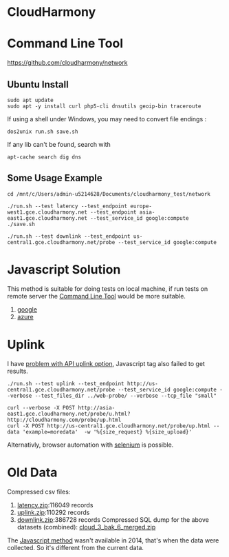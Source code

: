 # CloudHarmony
# Command Line Tool
https://github.com/cloudharmony/network

## Ubuntu Install

    sudo apt update
    sudo apt -y install curl php5-cli dnsutils geoip-bin traceroute

If using a shell under Windows, you may need to convert file endings :

    dos2unix run.sh save.sh

If any lib can't be found, search with

    apt-cache search dig dns

## Some Usage Example

    cd /mnt/c/Users/admin-u5214628/Documents/cloudharmony_test/network

    ./run.sh --test latency --test_endpoint europe-west1.gce.cloudharmony.net --test_endpoint asia-east1.gce.cloudharmony.net --test_service_id google:compute
    ./save.sh

    ./run.sh --test downlink --test_endpoint us-central1.gce.cloudharmony.net/probe --test_service_id google:compute 

# Javascript Solution
This method is suitable for doing tests on local machine, if run tests on remote server the [Command Line Tool](#command-line-tool) would be more suitable.
1. [google](google/)
2. [azure](azure/)

# Uplink
I have [problem with API uplink option](https://github.com/cloudharmony/network/issues/1),
Javascript tag also failed to get results.

    ./run.sh --test uplink --test_endpoint http://us-central1.gce.cloudharmony.net/probe --test_service_id google:compute --verbose --test_files_dir ../web-probe/ --verbose --tcp_file "small"

    curl --verbose -X POST http://asia-east1.gce.cloudharmony.net/probe/u.html?http://cloudharmony.com/probe/up.html
    curl -X POST http://us-central1.gce.cloudharmony.net/probe/up.html --data 'example=moredata'  -w '%{size_request} %{size_upload}'

Alternativly, browser automation with [selenium](selenium/) is possible.

# Old Data
Compressed csv files:
1. [latency.zip](latency.zip):116049 records
2. [uplink.zip](uplink.zip):110292 records
3. [downlink.zip](downlink.zip):386728 records
Compressed SQL dump for the above datasets (combined): [cloud_3_bak_6_merged.zip](cloud_3_bak_6_merged.zip)

The [Javascript method](#javascript-solution) wasn't available in 2014, that's when the data were collected.
So it's different from the current data.
